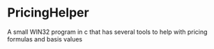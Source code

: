 # PricingHelper
A small WIN32 program in c that has several tools to help with pricing formulas and basis values
